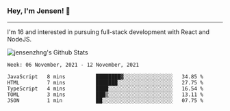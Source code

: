 ### Hey, I'm Jensen! 👋

---

I'm 16 and interested in pursuing full-stack development with React and NodeJS.

![jensenzhng's Github Stats](https://github-readme-stats.vercel.app/api?username=jensenzhng&theme=dark&show_icons=true&count_private=true&include_all_commits=true)

<!--START_SECTION:waka-->
```text
Week: 06 November, 2021 - 12 November, 2021

JavaScript   8 mins          ████████▓░░░░░░░░░░░░░░░░   34.85 % 
HTML         7 mins          ███████░░░░░░░░░░░░░░░░░░   27.75 % 
TypeScript   4 mins          ████░░░░░░░░░░░░░░░░░░░░░   16.54 % 
TOML         3 mins          ███▒░░░░░░░░░░░░░░░░░░░░░   13.11 % 
JSON         1 min           ██░░░░░░░░░░░░░░░░░░░░░░░   07.75 % 
```
<!--END_SECTION:waka-->
